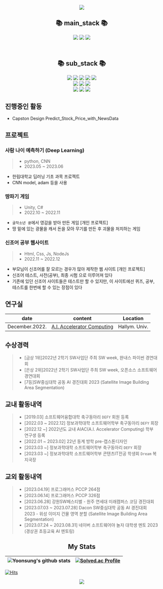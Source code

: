 
<p align="center"><a href="#"><img src="https://capsule-render.vercel.app/api?type=waving&color=timeGradient&height=300&section=header&text=Yoonsung's%20github&fontSize=90"/></a></p>


<h2 align="center"><b>📚 main_stack 📚</b></h2>
<p align="center">
<img src="https://img.shields.io/badge/python-3776AB?style=for-the-badge&logo=python&logoColor=white"/>
<img src="https://img.shields.io/badge/pytorch-EE4C2C?style=for-the-badge&logo=pytorch&logoColor=white">
<img src="https://img.shields.io/badge/Jupyter-F37626?style=for-the-badge&logo=Jupyter&logoColor=white"/>
</p>
<br>
<h2 align="center"><b>📚 sub_stack 📚</b></h2>
<p align="center">
<img src="https://img.shields.io/badge/Java-007396?style=for-the-badge&logo=OpenJDK&logoColor=white"/>
<img src="https://img.shields.io/badge/C-A8B9CC?style=for-the-badge&logo=C&logoColor=white"/>
<img src="https://img.shields.io/badge/linux-FCC624?style=for-the-badge&logo=linux&logoColor=black">
<img src="https://img.shields.io/badge/R-276DC3?style=for-the-badge&logo=R&logoColor=white">
<img src="https://img.shields.io/badge/Unity-000000?style=for-the-badge&logo=Unity&logoColor=white">
<br>
<img src="https://img.shields.io/badge/html5-E34F26?style=for-the-badge&logo=html5&logoColor=white">
<img src="https://img.shields.io/badge/css-1572B6?style=for-the-badge&logo=css3&logoColor=white">
<img src="https://img.shields.io/badge/javascript-F7DF1E?style=for-the-badge&logo=javascript&logoColor=black">
<br>
<img src="https://img.shields.io/badge/spring-6DB33F?style=for-the-badge&logo=spring&logoColor=white">
<img src="https://img.shields.io/badge/springboot-6DB33F?style=for-the-badge&logo=springboot&logoColor=white">
<img src="https://img.shields.io/badge/Mysql-009EDB?style=for-the-badge&logo=Mysql&logoColor=white">
</p>

## 진행중인 활동
* Capston Design Predict_Stock_Price_with_NewsData
## 프로젝트
### 

### 사람 나이 예측하기 (Deep Learning)
> - python, CNN
> - 2023.05 ~ 2023.06
- 한림대학교 딥러닝 기초 과목 프로젝트
- CNN model, adam 등을 사용
### 땅파기 게임
> - Unity, C#
> - 2022.10 ~ 2022.11
- `굴착소년 쿵`에서 영감을 받아 만든 게임 [개인 프로젝트]
- 땅 밑에 있는 광물을 캐서 돈을 모아 무기를 만든 후 괴물을 처치하는 게임
### 신조어 공부 웹사이트
> - Html, Css, Js, NodeJs
> - 2022.11 ~ 2022.12
- 부모님이 신조어를 잘 모르는 경우가 많아 제작한 웹 사이트 [개인 프로젝트]
- 신조어 테스트, 사전(공부), 최종 시험 으로 이루어져 있다
- 기존에 있던 신조어 사이트들은 테스트만 할 수 있지만, 이 사이트에선 퀴즈, 공부, 테스트를 한번에 할 수 있는 장점이 있다

## 연구실
|date|content|Location|
|------|-----|--------|
|December.2022.|[A.I. Accelerator Computing](https://sites.google.com/site/embeddedsochallymuniv/project)|Hallym. Univ.|

## 수상경력
> - [금상 1위]2022년 2학기 SW사업단 주최 SW week, 완내스 파이썬 경연대회
> - [은상 2위]2022년 2학기 SW사업단 주최 SW week, 오픈소스 소프트웨어 경연대회
> - [7등]SW중심대학 공동 AI 경진대회 2023 (Satellite Image Building Area Segmentation)

## 교내 활동내역
> - [2019.03] 소프트웨어융합대학 축구동아리 `DEFY` 회원 등록
> - [2022.03 ~ 2022.12] 정보과학대학 소프트웨어학부 축구동아리 `DEFY` 회장
> - [2022.12 ~] 2022년도 교내 AIAC(A.I. Accelerator Computing) 학부 연구생 등록
> - [2022.01 ~ 2023.02] 22년 동계 방학 pre-캡스톤디자인
> - [2023.03 ~] 정보과학대학 소프트웨어학부 축구동아리 `DEFY` 회장
> - [2023.03 ~] 정보과학대학 소프트웨어학부 콘텐츠IT전공 학생회 `Dream` 복지국장

## 교외 활동내역
> - [2023.04.19] 프로그래머스 PCCP 264점
> - [2023.06.14] 프로그래머스 PCCP 326점
> - [2023.06.28] 강원SW페스티벌 - 원주 연세대 미래캠퍼스 코딩 경진대회
> - [2023.07.03 ~ 2023.07.28] Dacon SW중심대학 공동 AI 경진대회 2023 - 위성 이미지 건물 영역 분할 (Satellite Image Building Area Segmentation)
> - [2023.07.24 ~ 2023.08.31] 네이버 소프트웨어야 놀자 대학생 멘토 2023 (경상권 초등교육 AI 멘토링)

<h2 align="center"><b>My Stats</b></h2>

| <img align="center" src="https://github-readme-stats.vercel.app/api?username=myNameIsYoonSungJang&show_icons=true&include_all_commits=true&theme=buefy&hide_border=true" alt="Yoonsung's github stats" /> | [![Solved.ac Profile](http://mazassumnida.wtf/api/v2/generate_badge?boj=jang0648)](https://solved.ac/jang0648/) |
| ------------- | ------------- |

[![Hits](https://hits.seeyoufarm.com/api/count/incr/badge.svg?url=https%3A%2F%2Fgithub.com%2FmyNameIsYoonSungJang&count_bg=%2300ABB3&title_bg=%233C4048&icon=staticman.svg&icon_color=%23E7E7E7&title=hits&edge_flat=false)](https://hits.seeyoufarm.com)

<p align = "center"><img src="https://capsule-render.vercel.app/api?type=waving&color=timeGradient&height=300&fontSize=65&text=Thanks&section=footer"/></p>

